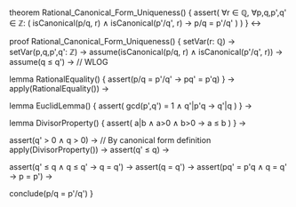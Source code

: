 theorem Rational_Canonical_Form_Uniqueness() {
  assert(
    ∀r ∈ ℚ, ∀p,q,p',q' ∈ ℤ: (
      isCanonical(p/q, r) ∧ isCanonical(p'/q', r) →
      p/q = p'/q'
    )
  )
} ↔

proof Rational_Canonical_Form_Uniqueness() {
  setVar(r: ℚ) →
  setVar(p,q,p',q': ℤ) →
  assume(isCanonical(p/q, r) ∧ isCanonical(p'/q', r)) →
  assume(q ≤ q') →  // WLOG
  
  lemma RationalEquality() {
    assert(p/q = p'/q' → pq' = p'q)
  } →
  apply(RationalEquality()) →
  
  lemma EuclidLemma() {
    assert(
      gcd(p',q') = 1 ∧ q'|p'q →
      q'|q
    )
  } →
  
  lemma DivisorProperty() {
    assert(
      a|b ∧ a>0 ∧ b>0 →
      a ≤ b
    )
  } →
  
  assert(q' > 0 ∧ q > 0) →  // By canonical form definition
  apply(DivisorProperty()) →
  assert(q' ≤ q) →
  
  assert(q' ≤ q ∧ q ≤ q' → q = q') →
  assert(q = q') →
  assert(pq' = p'q ∧ q = q' → p = p') →
  
  conclude(p/q = p'/q')
}